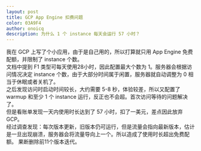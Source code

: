 ```yaml
---
layout: post
title: GCP App Engine 扣费问题
color: 03A9F4
author: onoicq
description: 为什么 1 个 instance 每天会运行 57 小时？
---  
```


我在 GCP 上写了个小应用，由于是自己用的，所以打算就只用 App Engine 免费配额，并限制了 instance 个数。  
文档中提到 F1 类型可每天使用28小时，因此配置最大个数为 1。服务器会根据访问情况决定 instance 个数，由于大部分时间属于闲置，服务器就自动调整为 0 相当于休眠或者关机了。  
之后发现访问时启动时间较长，大约需要 5-8 秒，体验较差，所以又配置了 warmup 和至少 1 个 instance 运行，反正也不会超。首次访问等待的问题解决了。  
但是看账单发现一天内使用时长达到了 57 小时，扣了一美元，差点因此放弃 GCP。  
经过调查发现：每次版本更新，旧版本仍可运行，但是流量会指向最新版本，估计是一旦出现崩溃，服务器会将流量导向上一个。所以造成了使用时长超出免费配额。
果断删除前11个版本迭代。  
